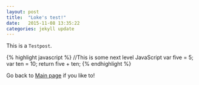 ```yaml
---
layout: post
title:  "Loke's test!"
date:   2015-11-08 13:35:22
categories: jekyll update
---
```

This is a `Testpost`. 


{% highlight javascript %}
//This is some next level JavaScript
var five = 5;
var ten = 10;
return five + ten;
{% endhighlight %}

Go back to [Main page][mainpage] if you like to!

[mainpage]:    /
